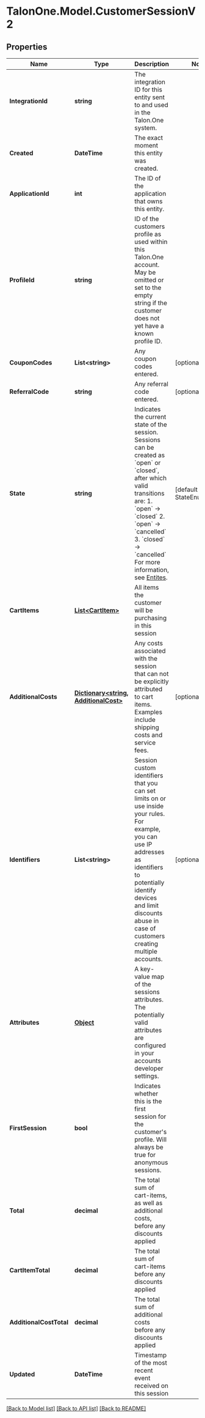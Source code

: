 # TalonOne.Model.CustomerSessionV2
## Properties

Name | Type | Description | Notes
------------ | ------------- | ------------- | -------------
**IntegrationId** | **string** | The integration ID for this entity sent to and used in the Talon.One system. | 
**Created** | **DateTime** | The exact moment this entity was created. | 
**ApplicationId** | **int** | The ID of the application that owns this entity. | 
**ProfileId** | **string** | ID of the customers profile as used within this Talon.One account. May be omitted or set to the empty string if the customer does not yet have a known profile ID. | 
**CouponCodes** | **List&lt;string&gt;** | Any coupon codes entered. | [optional] 
**ReferralCode** | **string** | Any referral code entered. | [optional] 
**State** | **string** | Indicates the current state of the session. Sessions can be created as &#x60;open&#x60; or &#x60;closed&#x60;, after which valid transitions are:  1. &#x60;open&#x60; → &#x60;closed&#x60; 2. &#x60;open&#x60; → &#x60;cancelled&#x60; 3. &#x60;closed&#x60; → &#x60;cancelled&#x60;  For more information, see [Entites](/docs/dev/concepts/entities#customer-session).  | [default to StateEnum.Open]
**CartItems** | [**List&lt;CartItem&gt;**](CartItem.md) | All items the customer will be purchasing in this session | 
**AdditionalCosts** | [**Dictionary&lt;string, AdditionalCost&gt;**](AdditionalCost.md) | Any costs associated with the session that can not be explicitly attributed to cart items. Examples include shipping costs and service fees. | [optional] 
**Identifiers** | **List&lt;string&gt;** | Session custom identifiers that you can set limits on or use inside your rules.  For example, you can use IP addresses as identifiers to potentially identify devices and limit discounts abuse in case of customers creating multiple accounts.  | [optional] 
**Attributes** | [**Object**](.md) | A key-value map of the sessions attributes. The potentially valid attributes are configured in your accounts developer settings.  | 
**FirstSession** | **bool** | Indicates whether this is the first session for the customer&#39;s profile. Will always be true for anonymous sessions. | 
**Total** | **decimal** | The total sum of cart-items, as well as additional costs, before any discounts applied | 
**CartItemTotal** | **decimal** | The total sum of cart-items before any discounts applied | 
**AdditionalCostTotal** | **decimal** | The total sum of additional costs before any discounts applied | 
**Updated** | **DateTime** | Timestamp of the most recent event received on this session | 

[[Back to Model list]](../README.md#documentation-for-models) [[Back to API list]](../README.md#documentation-for-api-endpoints) [[Back to README]](../README.md)

